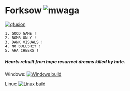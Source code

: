 # Forksow ![mwaga](https://cdn.discordapp.com/emojis/456007735197171712.png)

[![qfusion](https://i.imgur.com/XGsXu5w.png)](https://github.com/qfusion)

    1. GOOD GAME !
    2. BOMB ONLY !
    3. DANK VISUALS !
    4. NO BULLSHIT !
    5. AHA CHEERS !

##### Hearts rebuilt from hope resurrect dreams killed by hate. 

Windows: [![Windows build](https://ci.appveyor.com/api/projects/status/gm4uucsa58bpgx57?svg=true)](https://ci.appveyor.com/project/mikejsavage/forksow)

Linux: [![Linux build](https://ci.appveyor.com/api/projects/status/5w58n5uk3dfekm1m?svg=true)](https://ci.appveyor.com/project/mikejsavage/forksow-g1fxg)
